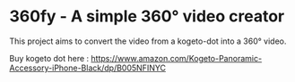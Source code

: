 <h1>360fy - A simple 360° video creator</h1>

This project aims to convert the video from a kogeto-dot into a 360° video.

Buy kogeto dot here : https://www.amazon.com/Kogeto-Panoramic-Accessory-iPhone-Black/dp/B005NFINYC

